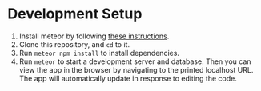 # Development Setup

1. Install meteor by following [these instructions](https://www.meteor.com/developers/install).
2. Clone this repository, and `cd` to it.
3. Run `meteor npm install` to install dependencies.
4. Run `meteor` to start a development server and database. Then you can view the app in the browser by navigating to the printed localhost URL. The app will automatically update in response to editing the code.
